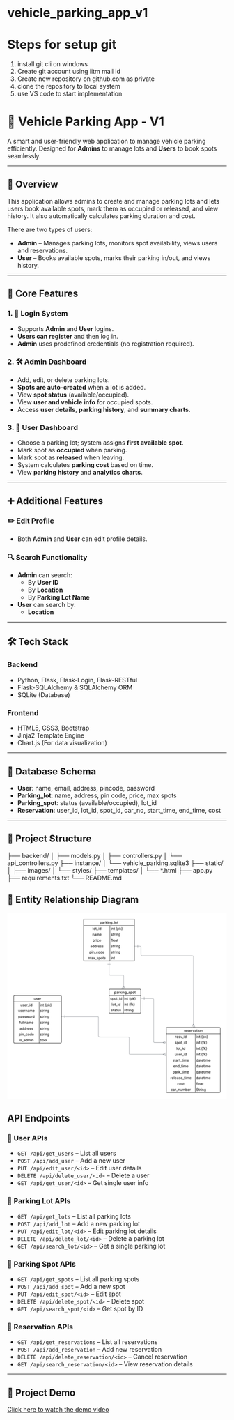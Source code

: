 # vehicle_parking_app_v1
# Steps for setup git
1) install git cli on windows
2) Create git account using iitm mail id
3) Create new repository on github.com as private
4) clone the repository to local system
5) use VS code to start implementation

# 🚗 Vehicle Parking App - V1

A smart and user-friendly web application to manage vehicle parking efficiently. Designed for **Admins** to manage lots and **Users** to book spots seamlessly.


---

## 📖 Overview

This application allows admins to create and manage parking lots and lets users book available spots, mark them as occupied or released, and view history. It also automatically calculates parking duration and cost.

There are two types of users:
- **Admin** – Manages parking lots, monitors spot availability, views users and reservations.
- **User** – Books available spots, marks their parking in/out, and views history.

---

## 🚀 Core Features

### 1. 🔐 Login System
- Supports **Admin** and **User** logins.
- **Users can register** and then log in.
- **Admin** uses predefined credentials (no registration required).

### 2. 🛠️ Admin Dashboard
- Add, edit, or delete parking lots.
- **Spots are auto-created** when a lot is added.
- View **spot status** (available/occupied).
- View **user and vehicle info** for occupied spots.
- Access **user details**, **parking history**, and **summary charts**.

### 3. 👤 User Dashboard
- Choose a parking lot; system assigns **first available spot**.
- Mark spot as **occupied** when parking.
- Mark spot as **released** when leaving.
- System calculates **parking cost** based on time.
- View **parking history** and **analytics charts**.

---

## ➕ Additional Features

### ✏️ Edit Profile
- Both **Admin** and **User** can edit profile details.

### 🔍 Search Functionality
- **Admin** can search:
  - By **User ID**
  - By **Location**
  - By **Parking Lot Name**
- **User** can search by:
  - **Location**

---

## 🛠 Tech Stack

### Backend
- Python, Flask, Flask-Login, Flask-RESTful
- Flask-SQLAlchemy & SQLAlchemy ORM
- SQLite (Database)

### Frontend
- HTML5, CSS3, Bootstrap
- Jinja2 Template Engine
- Chart.js (For data visualization)

---

## 🧩 Database Schema

- **User**: name, email, address, pincode, password  
- **Parking_lot**: name, address, pin code, price, max spots  
- **Parking_spot**: status (available/occupied), lot_id  
- **Reservation**: user_id, lot_id, spot_id, car_no, start_time, end_time, cost  

---
## 📁 Project Structure

├── backend/
│ ├── models.py
│ ├── controllers.py
│ └── api_controllers.py
├── instance/
│ └── vehicle_parking.sqlite3
├── static/
│ ├── images/
│ └── styles/
├── templates/
│ └── *.html
├── app.py
├── requirements.txt
└── README.md

## 🧩 Entity Relationship Diagram

![ER Diagram](static/images/er%20diagram%20(3).png)

## API Endpoints

### 👥 User APIs

- `GET /api/get_users` – List all users
- `POST /api/add_user` – Add a new user
- `PUT /api/edit_user/<id>` – Edit user details
- `DELETE /api/delete_user/<id>` – Delete a user
- `GET /api/get_user/<id>` – Get single user info

### 🏢 Parking Lot APIs

- `GET /api/get_lots` – List all parking lots
- `POST /api/add_lot` – Add a new parking lot
- `PUT /api/edit_lot/<id>` – Edit parking lot details
- `DELETE /api/delete_lot/<id>` – Delete a parking lot
- `GET /api/search_lot/<id>` – Get a single parking lot

### 🧱 Parking Spot APIs

- `GET /api/get_spots` – List all parking spots
- `POST /api/add_spot` – Add a new spot
- `PUT /api/edit_spot/<id>` – Edit spot
- `DELETE /api/delete_spot/<id>` – Delete spot
- `GET /api/search_spot/<id>` – Get spot by ID

### 📆 Reservation APIs

- `GET /api/get_reservations` – List all reservations
- `POST /api/add_reservation` – Add new reservation
- `DELETE /api/delete_reservation/<id>` – Cancel reservation
- `GET /api/search_reservation/<id>` – View reservation details

---

## 🎥 Project Demo

[Click here to watch the demo video](https://youtu.be/gJlxv_IhPjI?si=Ak3hDGZWHMnbol8N)


